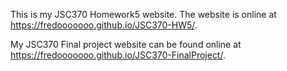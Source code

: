 This is my JSC370 Homework5 website. 
The website is online at https://fredooooooo.github.io/JSC370-HW5/.

My JSC370 Final project website can be found online at https://fredooooooo.github.io/JSC370-FinalProject/.